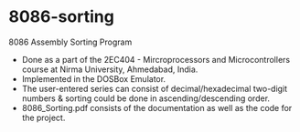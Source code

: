# 8086-sorting
8086 Assembly Sorting Program
- Done as a part of the 2EC404 - Mircroprocessors and Microcontrollers course at Nirma University, Ahmedabad, India.
- Implemented in the DOSBox Emulator.
- The user-entered series can consist of decimal/hexadecimal two-digit numbers \& sorting could be done in ascending/descending order.
- 8086_Sorting.pdf consists of the documentation as well as the code for the project.
